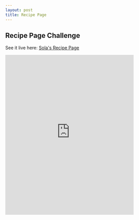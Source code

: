```yaml
---
layout: post
title: Recipe Page
---
```

<h2>Recipe Page Challenge</h2>

See it live here: <a href="https://sola-fairy.github.io/recipe-page/" target="new">Sola's Recipe Page</a>

<iframe src="https://sola-fairy.github.io/recipe-page/" title="Recipe Page" width="80%" height="500px" style="border:none;"></iframe>